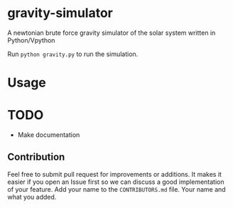 # gravity-simulator
A newtonian brute force gravity simulator of the solar system written in Python/Vpython 

Run ``python gravity.py`` to run the simulation.

# Usage


# TODO
- Make documentation

## Contribution
Feel free to submit pull request for improvements or additions. It makes it easier if you open an Issue first so we can discuss a good implementation of your feature.
Add your name to the ``CONTRIBUTORS.md`` file. Your name and what you added. 
